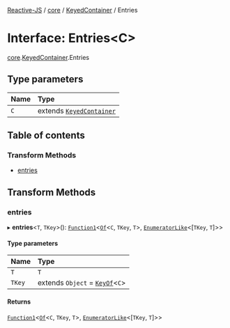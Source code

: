 [Reactive-JS](../README.md) / [core](../modules/core.md) / [KeyedContainer](../modules/core.KeyedContainer.md) / Entries

# Interface: Entries<C\>

[core](../modules/core.md).[KeyedContainer](../modules/core.KeyedContainer.md).Entries

## Type parameters

| Name | Type |
| :------ | :------ |
| `C` | extends [`KeyedContainer`](core.KeyedContainer-1.md) |

## Table of contents

### Transform Methods

- [entries](core.KeyedContainer.Entries.md#entries)

## Transform Methods

### entries

▸ **entries**<`T`, `TKey`\>(): [`Function1`](../modules/functions.md#function1)<[`Of`](../modules/core.KeyedContainer.md#of)<`C`, `TKey`, `T`\>, [`EnumeratorLike`](core.EnumeratorLike.md)<[`TKey`, `T`]\>\>

#### Type parameters

| Name | Type |
| :------ | :------ |
| `T` | `T` |
| `TKey` | extends `Object` = [`KeyOf`](../modules/core.KeyedContainer.md#keyof)<`C`\> |

#### Returns

[`Function1`](../modules/functions.md#function1)<[`Of`](../modules/core.KeyedContainer.md#of)<`C`, `TKey`, `T`\>, [`EnumeratorLike`](core.EnumeratorLike.md)<[`TKey`, `T`]\>\>
